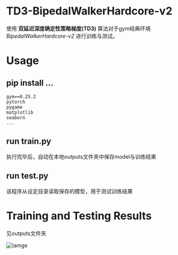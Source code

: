# TD3-BipedalWalkerHardcore-v2
使用 **双延迟深度确定性策略梯度(TD3)** 算法对于gym经典环境 *BipedalWalkerHardcore-v2* 进行训练与测试。

# Usage
## pip install ...
    gym==0.25.2
    pytorch
    pygame
    matplotlib
    seaborn
    ...
## run train.py
执行完毕后，自动在本地outputs文件夹中保存model与训练结果

## run test.py
该程序从设定目录读取保存的模型，用于测试训练结果

# Training and Testing Results
见outputs文件夹

![iamge](https://github.com/DaydayXtt/BipedalWalkerHardcore-v2_TD3/blob/master/test.gif)
